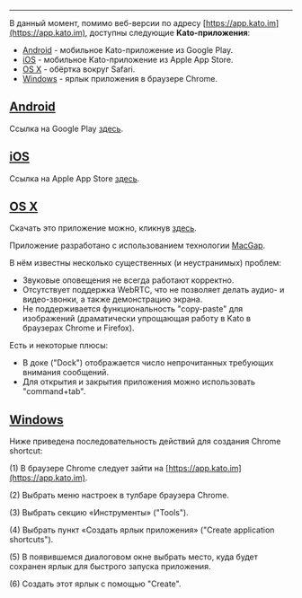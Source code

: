 ***

В данный момент, помимо веб-версии по адресу  [https://app.kato.im](https://app.kato.im), доступны следующие **Kato-приложения**:

 - [Android](/articles/ru/extra/apps#android) - мобильное Kato-приложение из Google Play.
 - [iOS](/articles/ru/extra/apps#ios) - мобильное Kato-приложение из Apple App Store.
 - [OS X](/articles/ru/extra/apps#osx) - обёртка вокруг Safari. 
 - [Windows](/articles/ru/extra/apps#windows) - ярлык приложения в браузере Chrome.

## <a href="#android" name="android">Android</a>

Ссылка на Google Play <a href="https://play.google.com/store/apps/details?id=im.kato" target="_blank">здесь</a>.

## <a href="#ios" name="ios">iOS</a>

Ссылка на Apple App Store <a href="https://itunes.apple.com/us/app/kato/id862791364" target="_blank">здесь</a>.

## <a href="#osx" name="osx">OS X</a>

Скачать это приложение можно, кликнув [здесь](http://labs.kato.im/Kato.pkg).

Приложение разработано с использованием технологии [MacGap](https://github.com/MacGapProject/MacGap1). 

В нём известны несколько существенных (и неустранимых) проблем:

- Звуковые оповещения не всегда работают корректно.
- Отсутствует поддержка WebRTC, что не позволяет делать аудио- и видео-звонки, а также демонстрацию экрана.
- Не поддерживается функциональность "copy-paste" для изображений (драматически упрощающая работу в Kato в браузерах Chrome и Firefox).

Есть и некоторые плюсы: 

 - В доке ("Dock") отображается число непрочитанных требующих внимания сообщений.
 - Для открытия и закрытия приложения можно использовать "command+tab".

## <a href="#windows" name="windows">Windows</a>

Ниже приведена последовательность действий для создания Chrome shortcut:

(1) В браузере Chrome следует зайти на [https://app.kato.im](https://app.kato.im).

(2) Выбрать меню настроек в тулбаре браузера Chrome.

(3) Выбрать секцию «Инструменты» ("Tools").

(4) Выбрать пункт «Создать ярлык приложения» ("Create application shortcuts").

(5) В появившемся диалоговом окне выбрать место, куда будет сохранен ярлык для быстрого запуска приложения. 

(6) Создать этот ярлык с помощью "Create".
